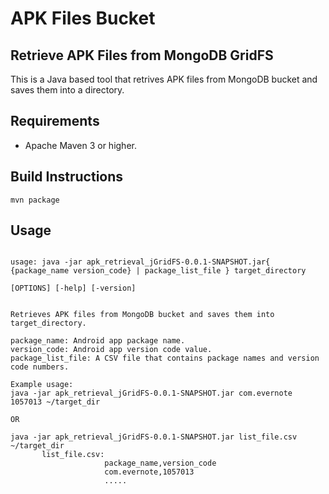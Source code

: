 # APK Files Bucket
## Retrieve APK Files from MongoDB GridFS

This is a Java based tool that retrives APK files from MongoDB bucket and saves them into a directory.


## Requirements
-  Apache Maven 3 or higher.

## Build Instructions

``` mvn package ```

## Usage

```

usage: java -jar apk_retrieval_jGridFS-0.0.1-SNAPSHOT.jar{ {package_name version_code} | package_list_file } target_directory 

[OPTIONS] [-help] [-version]

       
Retrieves APK files from MongoDB bucket and saves them into target_directory.
       
package_name: Android app package name.
version_code: Android app version code value.
package_list_file: A CSV file that contains package names and version code numbers.
       
Example usage:
java -jar apk_retrieval_jGridFS-0.0.1-SNAPSHOT.jar com.evernote 1057013 ~/target_dir
       
OR
       
java -jar apk_retrieval_jGridFS-0.0.1-SNAPSHOT.jar list_file.csv ~/target_dir
       list_file.csv:
                     package_name,version_code
                     com.evernote,1057013
                     .....
	  

```
